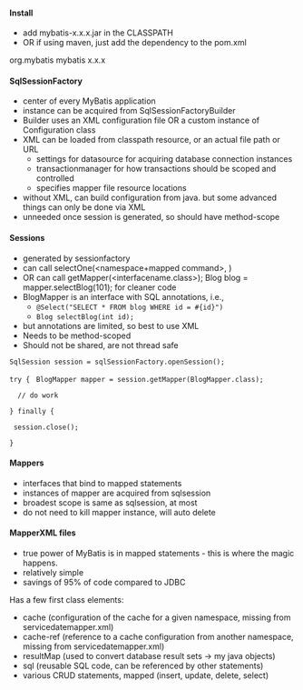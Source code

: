 #### Install
- add mybatis-x.x.x.jar in the CLASSPATH
- OR if using maven, just add the dependency to the pom.xml
<dependency>
  <groupId>org.mybatis</groupId>
  <artifactId>mybatis</artifactId>
  <version>x.x.x</version>
</dependency>

#### SqlSessionFactory
- center of every MyBatis application
- instance can be acquired from SqlSessionFactoryBuilder
- Builder uses an XML configuration file OR a custom instance of Configuration class
- XML can be loaded from classpath resource, or an actual file path or URL
  - settings for datasource for acquiring database connection instances
  - transactionmanager for how transactions should be scoped and controlled
  - specifies mapper file resource locations
- without XML, can build configuration from java. but some advanced things can only be done via XML
- unneeded once session is generated, so should have method-scope

#### Sessions
- generated by sessionfactory
- can call selectOne(<namespace+mapped command>, <parameters>)
- OR can call getMapper(<interfacename.class>); Blog blog = mapper.selectBlog(101); for cleaner code
- BlogMapper is an interface with SQL annotations, i.e., 
  - `@Select("SELECT * FROM blog WHERE id = #{id}")`
  - `Blog selectBlog(int id);`
- but annotations are limited, so best to use XML
- Needs to be method-scoped
- Should not be shared, are not thread safe

`SqlSession session = sqlSessionFactory.openSession();`

`try {`
` BlogMapper mapper = session.getMapper(BlogMapper.class);`

`  // do work`
  
`} finally {`

 ` session.close();`
  
`}`

#### Mappers
- interfaces that bind to mapped statements
- instances of mapper are acquired from sqlsession
- broadest scope is same as sqlsession, at most
- do not need to kill mapper instance, will auto delete


#### MapperXML files
- true power of MyBatis is in mapped statements - this is where the magic happens.
- relatively simple
- savings of 95% of code compared to JDBC

Has a few first class elements:
- cache (configuration of the cache for a given namespace, missing from servicedatemapper.xml)
- cache-ref (reference to a cache configuration from another namespace, missing from servicedatemapper.xml)
- resultMap (used to convert database result sets -> my java objects)
- sql (reusable SQL code, can be referenced by other statements)
- various CRUD statements, mapped (insert, update, delete, select)
